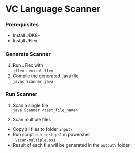 # VC Language Scanner
### Prerequisites

- Install JDK8+
- Install JFlex

### Generate Scanner

1. Run JFlex with<br> 
```jflex Lexical.flex```
2. Compile the generated .java file<br>
```javac Scanner.java```

### Run Scanner

1. Scan a single file<br>
```java Scanner <test_file_name>``` 

2. Scan multiple files
  - Copy all files to folder ```input\``` 
  - Run script ```run_test.ps1``` in powershell<br>
   ```.\scan-multiple.ps1```
  - Result of each file will be generated in the ```output\``` folder
